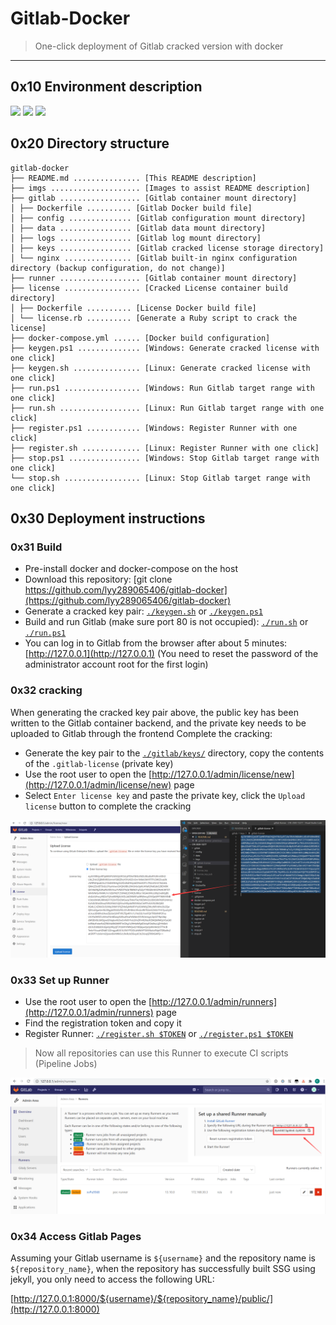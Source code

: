 # Gitlab-Docker

> One-click deployment of Gitlab cracked version with docker

------

## 0x10 Environment description

![](https://img.shields.io/badge/Docker-latest-brightgreen.svg) ![](https://img.shields.io/badge/GitlabEE-13.2.0-brightgreen.svg) ![](https://img.shields.io/badge/Runner-latest-brightgreen.svg)

## 0x20 Directory structure

```
gitlab-docker
├── README.md ............... [This README description]
├── imgs .................... [Images to assist README description]
├── gitlab .................. [Gitlab container mount directory]
│ ├── Dockerfile .......... [Gitlab Docker build file]
│ ├── config .............. [Gitlab configuration mount directory]
│ ├── data ................ [Gitlab data mount directory]
│ ├── logs ................ [Gitlab log mount directory]
│ ├── keys ................ [Gitlab cracked license storage directory]
│ └── nginx ............... [Gitlab built-in nginx configuration directory (backup configuration, do not change)]
├── runner .................. [Gitlab container mount directory]
├── license ................. [Cracked License container build directory]
│ ├── Dockerfile .......... [License Docker build file]
│ └── license.rb .......... [Generate a Ruby script to crack the license]
├── docker-compose.yml ...... [Docker build configuration]
├── keygen.ps1 .............. [Windows: Generate cracked license with one click]
├── keygen.sh ............... [Linux: Generate cracked license with one click]
├── run.ps1 ................. [Windows: Run Gitlab target range with one click]
├── run.sh .................. [Linux: Run Gitlab target range with one click]
├── register.ps1 ............ [Windows: Register Runner with one click]
├── register.sh ............. [Linux: Register Runner with one click]
├── stop.ps1 ................ [Windows: Stop Gitlab target range with one click]
└── stop.sh ................. [Linux: Stop Gitlab target range with one click]
```

## 0x30 Deployment instructions

### 0x31 Build

- Pre-install docker and docker-compose on the host
- Download this repository: [git clone https://github.com/lyy289065406/gitlab-docker](https://github.com/lyy289065406/gitlab-docker)
- Generate a cracked key pair: [`./keygen.sh`](keygen.sh) or [`./keygen.ps1`](keygen.ps1)
- Build and run Gitlab (make sure port 80 is not occupied): [`./run.sh`](run.sh) or [`./run.ps1`](run.ps1)
- You can log in to Gitlab from the browser after about 5 minutes: [http://127.0.0.1](http://127.0.0.1) (You need to reset the password of the administrator account root for the first login)

### 0x32 cracking

When generating the cracked key pair above, the public key has been written to the Gitlab container backend, and the private key needs to be uploaded to Gitlab through the frontend Complete the cracking:

- Generate the key pair to the [`./gitlab/keys/`](gitlab/keys/) directory, copy the contents of the `.gitlab-license` (private key)
- Use the root user to open the [http://127.0.0.1/admin/license/new](http://127.0.0.1/admin/license/new) page
- Select `Enter license key` and paste the private key, click the `Upload license` button to complete the cracking

![](imgs/01.png)

### 0x33 Set up Runner

- Use the root user to open the [http://127.0.0.1/admin/runners](http://127.0.0.1/admin/runners) page
- Find the registration token and copy it
- Register Runner: [`./register.sh $TOKEN`](register.sh) or [`./register.ps1 $TOKEN`](register.ps1)

> Now all repositories can use this Runner to execute CI scripts (Pipeline Jobs)

![](imgs/02.png)

### 0x34 Access Gitlab Pages

Assuming your Gitlab username is `${username}` and the repository name is `${repository_name}`, when the repository has successfully built SSG using jekyll, you only need to access the following URL:

[http://127.0.0.1:8000/${username}/${repository_name}/public/](http://127.0.0.1:8000)

